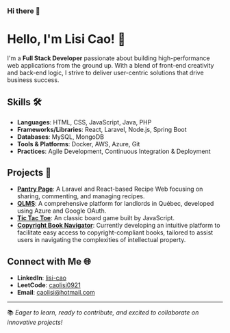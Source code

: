 ### Hi there 👋

# Hello, I'm Lisi Cao! 👋

I'm a **Full Stack Developer** passionate about building high-performance web applications from the ground up. With a blend of front-end creativity and back-end logic, I strive to deliver user-centric solutions that drive business success.

## Skills 🛠️
- **Languages**: HTML, CSS, JavaScript, Java, PHP
- **Frameworks/Libraries**: React, Laravel, Node.js, Spring Boot
- **Databases**: MySQL, MongoDB
- **Tools & Platforms**: Docker, AWS, Azure, Git
- **Practices**: Agile Development, Continuous Integration & Deployment

## Projects 💼
- [**Pantry Page**](https://github.com/lisiCAO/PantryPage): A Laravel and React-based Recipe Web focusing on sharing, commenting, and managing recipes.
- [**QLMS**](https://github.com/lisiCAO/QLMS): A comprehensive platform for landlords in Québec, developed using Azure and Google OAuth.
- [**Tic Tac Toe**](https://lisicao.github.io/Tic-Tac-Toe/): An classic board game built by JavaScript.
- [**Copyright Book Navigator**](https://github.com/lisiCAO/Copyright-Book-Navigator): Currently developing an intuitive platform to facilitate easy access to copyright-compliant books, tailored to assist users in navigating the complexities of intellectual property.

## Connect with Me 🌐
- **LinkedIn**: [lisi-cao](http://linkedin.com/in/lisi-cao)
- **LeetCode**: [caolisi0921](https://leetcode.com/caolisi0921/)
- **Email**: [caolisi@hotmail.com](mailto:caolisi@hotmail.com)

---

📚 *Eager to learn, ready to contribute, and excited to collaborate on innovative projects!*

